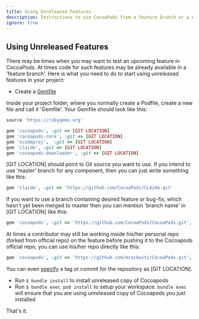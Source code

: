 ```yaml
---
title: Using Unreleased Features
description: Instructions to use CocoaPods from a feature branch or a Work-in-progress fork
ignore: true
--- 
```

## Using Unreleased Features

There may be times when you may want to test an upcoming feature in CocoaPods. At times code for such features may be already available in a 'feature branch'. Here is what you need to do to start using unreleased features in your project:

* Create a [Gemfile](http://bundler.io/gemfile.html)  

Inside your project folder, where you normally create a Podfile, create a new file and call it 'Gemfile'. Your Gemfile should look like this:
```ruby
source 'https://rubygems.org'

gem 'cocoapods', :git => [GIT LOCATION]
gem 'cocoapods-core', :git => [GIT LOCATION]
gem 'xcodeproj',  :git => [GIT LOCATION]
gem 'claide', :git => [GIT LOCATION]
gem 'cocoapods-downloader', :git => [GIT LOCATION]
```  
[GIT LOCATION] should point to Git source you want to use. If you intend to use 'master' branch for any component, then you can just write something like this:

```ruby
gem 'claide', :git => 'https://github.com/CocoaPods/CLAide.git'
```

If you want to use a branch containing desired feature or bug-fix, which hasn't yet been merged to master then you can mention 'branch name' in [GIT LOCATION] like this:

```ruby
gem 'cocoapods', :git => 'https://github.com/CocoaPods/CocoaPods.git', :branch => 'swift'
```
At times a contributor may still be working inside his/her personal repo (forked from official repo) on the feature before pushing it to the Cocoapods official repo, you can use his/her repo directly like this:

```ruby
gem 'cocoapods', :git => 'https://github.com/mrackwitz/CocoaPods.git', :branch => 'swift'
```  

You can even [specify](http://bundler.io/git.html) a tag or commit for the repository as [GIT LOCATION]. 

* Run `$ bundle install` to install unreleased copy of Cocoapods 
* Run `$ bundle exec pod install` to setup your workspace. `bundle exec` will ensure that you are using unreleased copy of Cocoapods you just installed

That's it.
